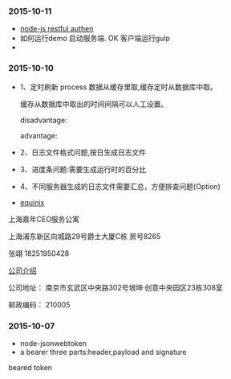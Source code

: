 ### 2015-10-11
*	[node-js restful authen](http://thejackalofjavascript.com/architecting-a-restful-node-js-app/)
*	如何运行demo 启动服务端. OK
	客户端运行gulp
*	


### 2015-10-10
*	1、定时刷新 process 数据从缓存里取,缓存定时从数据库中取。

	缓存从数据库中取出的时间间隔可以人工设置。

	disadvantage:

	advantage:

*	2、日志文件格式问题,按日生成日志文件

*	3、进度条问题:需要生成运行时的百分比
	
*	4、不同服务器生成的日志文件需要汇总，方便排查问题(Option)

*	[equinix](http://www.equinix.cn/locations/asia-colocation/asia-data-centers/)

上海嘉年CEO服务公寓 

上海浦东新区向城路29号爵士大厦C栋 房号8265

张翊 18251950428

[公司介绍](http://companyadc.51job.com/companyads/2015/nj/sailailuo0304_8819wh/index.htm)

公司地址：	南京市玄武区中央路302号垠坤·创意中央园区23栋308室
 
邮政编码：	210005

### 2015-10-07
*	node-jsonwebtoken
*	a bearer three parts:header,payload and signature

beared token